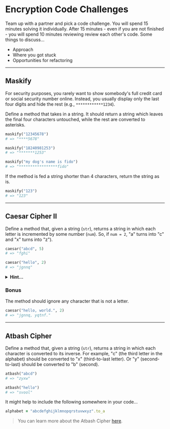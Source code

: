# Encryption Code Challenges

Team up with a partner and pick a code challenge. You will spend 15 minutes solving it individually. After 15 minutes - even if you are not finished - you will spend 10 minutes reviewing review each other's code. Some things to discuss...
* Approach
* Where you got stuck
* Opportunities for refactoring

----

## Maskify

For security purposes, you rarely want to show somebody's full credit card or social security number online. Instead, you usually display only the last four digits and hide the rest (e.g., `************1234`).

Define a method that takes in a string. It should return a string which leaves the final four characters untouched, while the rest are converted to asterisks.

```rb
maskify("12345678")
# => "****5678"

maskify("18240981253")
# => "*******1253"

maskify("my dog's name is fido")
# => "*****************fido"
```

If the method is fed a string shorter than 4 characters, return the string as is.

```rb
maskify("123")
# => "123"
```

----

## Caesar Cipher II

Define a method that, given a string (`str`), returns a string in which each letter is incremented by some number (`num`). So, if `num = 2`, "a" turns into "c" and "x" turns into "z").

```rb
caesar("abcd", 5)
# => "fghi"

caesar("hello", 2)
# => "jgnnq"
```

<details>
  <summary><strong>Hint...</strong></summary>
  
  ```
  One approach is to generate a numerical representation of a character and manipulate that. Google something along the lines of "javascript character unicode".
  ```
  
</details>

### Bonus

The method should ignore any character that is not a letter.

```rb
caesar("hello, world.", 2)
# => "jgnnq, yqtnf."
```

----

## Atbash Cipher

Define a method that, given a string (`str`), returns a string in which each character is converted to its inverse. For example, "c" (the third letter in the alphabet) should be converted to "x" (third-to-last letter). Or "y" (second-to-last) should be converted to "b" (second).

```rb
atbash("abcd")
# => "zyxw"

atbash("hello")
# => "svool"
```

It might help to include the following somewhere in your code...

```rb
alphabet = "abcdefghijklmnopqrstuvwxyz".to_a
```

> You can learn more about the Atbash Cipher [here](https://en.wikipedia.org/wiki/Atbash).
